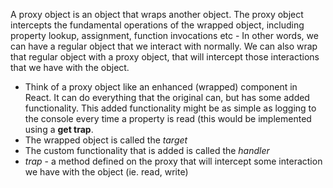 
A proxy object is an object that wraps another object. The proxy object intercepts the fundamental operations of the wrapped object, including property lookup, assignment, function invocations etc
	- In other words, we can have a regular object that we interact with normally. We can also wrap that regular object with a proxy object, that will intercept those interactions that we have with the object.
- Think of a proxy object like an enhanced (wrapped) component in React. It can do everything that the original can, but has some added functionality. This added functionality might be as simple as logging to the console every time a property is read (this would be implemented using a **get trap**. 
- The wrapped object is called the *target*
- The custom functionality that is added is called the *handler*
- *trap* - a method defined on the proxy that will intercept some interaction we have with the object (ie. read, write)
